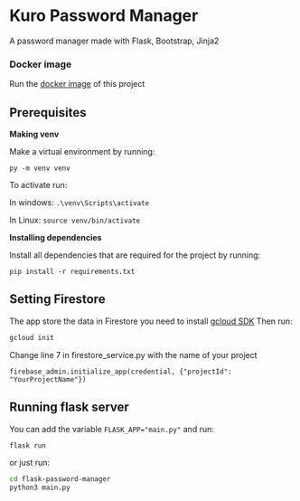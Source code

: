 # Kuro Password Manager

A password manager made with Flask, Bootstrap, Jinja2

### Docker image

Run the [docker image](https://hub.docker.com/r/kurovale/kuro-passwords) of this project

## Prerequisites
**Making venv**

Make a virtual environment by running:

```py -m venv venv```

To activate run:

In windows: 
```.\venv\Scripts\activate```

In Linux: 
```source venv/bin/activate```

**Installing dependencies**

Install all dependencies that are required for the project by running:

```pip install -r requirements.txt```
## Setting Firestore

The app store the data in Firestore you need to install [gcloud SDK](https://cloud.google.com/sdk/docs/quickstart)
Then run:
```bash
gcloud init
```
Change line 7 in firestore_service.py with the name of your project

```firebase_admin.initialize_app(credential, {"projectId": "YourProjectName"})```

## Running flask server

You can add the variable ```FLASK_APP="main.py"``` and run:
```bash
flask run
```
or just run:
```bash
cd flask-password-manager
python3 main.py
```
